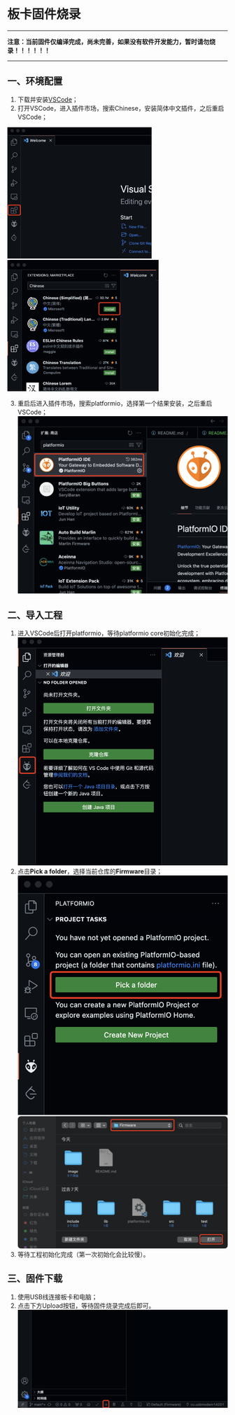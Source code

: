 # 板卡固件烧录

---
**注意：当前固件仅编译完成，尚未完善，如果没有软件开发能力，暂时请勿烧录！！！！！！**

---

## 一、环境配置
1. 下载并安装[VSCode](https://code.visualstudio.com)；
2. 打开VSCode，进入插件市场，搜索Chinese，安装简体中文插件，之后重启VSCode；
<img src="image/plugin.png" alt="插件市场" height="300">

<img src="image/Chinese.png" alt="简体中文" height="300">

<!-- ![图片](image/plugin.png)
![img](image/Chinese.png) -->
3. 重启后进入插件市场，搜索platformio，选择第一个结果安装，之后重启VSCode；
![img](image/platformio.png)

## 二、导入工程
1. 进入VSCode后打开platformio，等待platformio core初始化完成；
![img](image/openplatformio.png)
2. 点击**Pick a folder**，选择当前仓库的**Firmware**目录；
![img](image/pickfolder.png)
![img](image/folder.png)
3. 等待工程初始化完成（第一次初始化会比较慢）。

## 三、固件下载
1. 使用USB线连接板卡和电脑；
2. 点击下方Upload按钮，等待固件烧录完成后即可。
![img](image/upload.png)